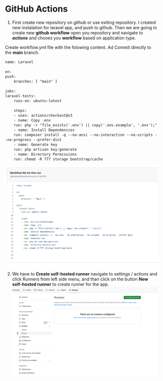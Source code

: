 # GitHub Actions

1. First create new repository on github or use exiting repository. I created new instalation for laravel app, and push to github.
Then we are going to create new **github workflow** open you repository and navigate to ***actions*** and chooes you **workflow** based on application type.

Create workflow.yml file with the folowing content. Ad Commit directly to the **main** branch.

    name: Laravel

    on:
    push:
        branches: [ "main" ]

    jobs:
    laravel-tests:
        runs-on: ubuntu-latest

        steps:
        - uses: actions/checkout@v3
        - name: Copy .env
        run: php -r "file_exists('.env') || copy('.env.example', '.env');"
        - name: Install Dependencies
        run: composer install -q --no-ansi --no-interaction --no-scripts --no-progress --prefer-dist
        - name: Generate key
        run: php artisan key:generate
        - name: Directory Permissions
        run: chmod -R 777 storage bootstrap/cache

  ![github action](./images/1.png "k8")


2. We have to **Create self-hosted runner** navigate to settings / actions  and click  Runners from left side menu, and than click on the button **New self-hosted runner** to create runner for the app.
![github action](./images/2.png "k8")